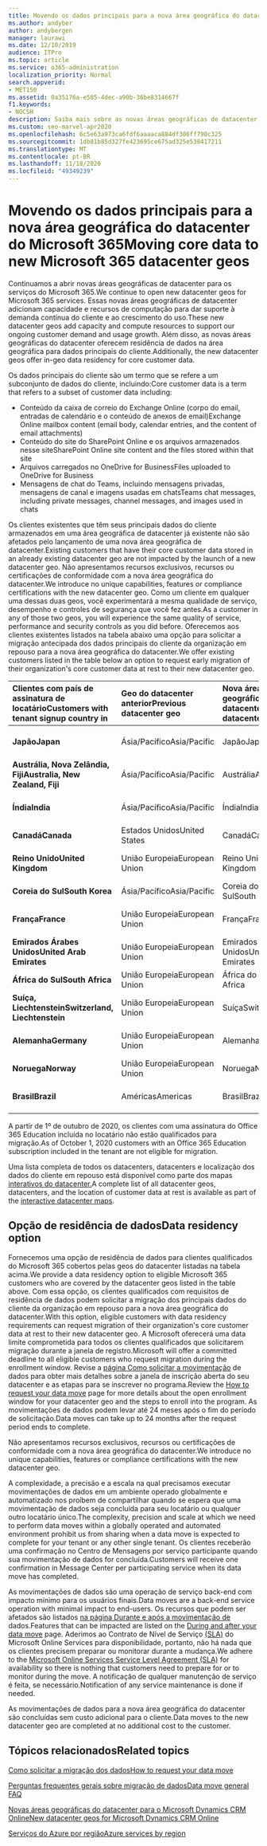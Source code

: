 ```yaml
---
title: Movendo os dados principais para a nova área geográfica do datacenter do Microsoft 365
ms.author: andyber
author: andybergen
manager: laurawi
ms.date: 12/10/2019
audience: ITPro
ms.topic: article
ms.service: o365-administration
localization_priority: Normal
search.appverid:
- MET150
ms.assetid: 0a35176a-e585-4dec-a90b-36be8314667f
f1.keywords:
- NOCSH
description: Saiba mais sobre as novas áreas geográficas de datacenter do Office 365 e como usar a opção de residência de dados para solicitar uma mudança dos seus dados principais para uma nova área geográfica.
ms.custom: seo-marvel-apr2020
ms.openlocfilehash: 6c5e63a973ca6fdf6aaaaca884df306ff790c325
ms.sourcegitcommit: 1db81b85d327fe423695ce675ad325e538417211
ms.translationtype: MT
ms.contentlocale: pt-BR
ms.lasthandoff: 11/18/2020
ms.locfileid: "49349239"
---
```

# <a name="moving-core-data-to-new-microsoft-365-datacenter-geos"></a><span data-ttu-id="d70ef-103">Movendo os dados principais para a nova área geográfica do datacenter do Microsoft 365</span><span class="sxs-lookup"><span data-stu-id="d70ef-103">Moving core data to new Microsoft 365 datacenter geos</span></span>

<span data-ttu-id="d70ef-104">Continuamos a abrir novas áreas geográficas de datacenter para os serviços do Microsoft 365.</span><span class="sxs-lookup"><span data-stu-id="d70ef-104">We continue to open new datacenter geos for Microsoft 365 services.</span></span> <span data-ttu-id="d70ef-105">Essas novas áreas geográficas de datacenter adicionam capacidade e recursos de computação para dar suporte à demanda contínua do cliente e ao crescimento do uso.</span><span class="sxs-lookup"><span data-stu-id="d70ef-105">These new datacenter geos add capacity and compute resources to support our ongoing customer demand and usage growth.</span></span> <span data-ttu-id="d70ef-106">Além disso, as novas áreas geográficas do datacenter oferecem residência de dados na área geográfica para dados principais do cliente.</span><span class="sxs-lookup"><span data-stu-id="d70ef-106">Additionally, the new datacenter geos offer in-geo data residency for core customer data.</span></span> 

<span data-ttu-id="d70ef-107">Os dados principais do cliente são um termo que se refere a um subconjunto de dados do cliente, incluindo:</span><span class="sxs-lookup"><span data-stu-id="d70ef-107">Core customer data is a term that refers to a subset of customer data including:</span></span> 
- <span data-ttu-id="d70ef-108">Conteúdo da caixa de correio do Exchange Online (corpo do email, entradas de calendário e o conteúdo de anexos de email)</span><span class="sxs-lookup"><span data-stu-id="d70ef-108">Exchange Online mailbox content (email body, calendar entries, and the content of email attachments)</span></span>
- <span data-ttu-id="d70ef-109">Conteúdo do site do SharePoint Online e os arquivos armazenados nesse site</span><span class="sxs-lookup"><span data-stu-id="d70ef-109">SharePoint Online site content and the files stored within that site</span></span>
- <span data-ttu-id="d70ef-110">Arquivos carregados no OneDrive for Business</span><span class="sxs-lookup"><span data-stu-id="d70ef-110">Files uploaded to OneDrive for Business</span></span>
- <span data-ttu-id="d70ef-111">Mensagens de chat do Teams, incluindo mensagens privadas, mensagens de canal e imagens usadas em chats</span><span class="sxs-lookup"><span data-stu-id="d70ef-111">Teams chat messages, including private messages, channel messages, and images used in chats</span></span>
  
<span data-ttu-id="d70ef-112">Os clientes existentes que têm seus principais dados do cliente armazenados em uma área geográfica de datacenter já existente não são afetados pelo lançamento de uma nova área geográfica de datacenter.</span><span class="sxs-lookup"><span data-stu-id="d70ef-112">Existing customers that have their core customer data stored in an already existing datacenter geo are not impacted by the launch of a new datacenter geo.</span></span> <span data-ttu-id="d70ef-113">Não apresentamos recursos exclusivos, recursos ou certificações de conformidade com a nova área geográfica do datacenter.</span><span class="sxs-lookup"><span data-stu-id="d70ef-113">We introduce no unique capabilities, features or compliance certifications with the new datacenter geo.</span></span> <span data-ttu-id="d70ef-114">Como um cliente em qualquer uma dessas duas geos, você experimentará a mesma qualidade de serviço, desempenho e controles de segurança que você fez antes.</span><span class="sxs-lookup"><span data-stu-id="d70ef-114">As a customer in any of those two geos, you will experience the same quality of service, performance and security controls as you did before.</span></span> <span data-ttu-id="d70ef-115">Oferecemos aos clientes existentes listados na tabela abaixo uma opção para solicitar a migração antecipada dos dados principais do cliente da organização em repouso para a nova área geográfica do datacenter.</span><span class="sxs-lookup"><span data-stu-id="d70ef-115">We offer existing customers listed in the table below an option to request early migration of their organization's core customer data at rest to their new datacenter geo.</span></span>
  
|<span data-ttu-id="d70ef-116">**Clientes com país de assinatura de locatário**</span><span class="sxs-lookup"><span data-stu-id="d70ef-116">**Customers with tenant signup country in**</span></span>|<span data-ttu-id="d70ef-117">**Geo do datacenter anterior**</span><span class="sxs-lookup"><span data-stu-id="d70ef-117">**Previous datacenter geo**</span></span>|<span data-ttu-id="d70ef-118">**Nova área geográfica do datacenter**</span><span class="sxs-lookup"><span data-stu-id="d70ef-118">**New datacenter geo**</span></span>|<span data-ttu-id="d70ef-119">**Geo disponível desde**</span><span class="sxs-lookup"><span data-stu-id="d70ef-119">**Geo available since**</span></span>|
|:-----|:-----|:-----|:-----|
|<span data-ttu-id="d70ef-120">**Japão**</span><span class="sxs-lookup"><span data-stu-id="d70ef-120">**Japan**</span></span>| <span data-ttu-id="d70ef-121">Ásia/Pacífico</span><span class="sxs-lookup"><span data-stu-id="d70ef-121">Asia/Pacific</span></span> | <span data-ttu-id="d70ef-122">Japão</span><span class="sxs-lookup"><span data-stu-id="d70ef-122">Japan</span></span> | <span data-ttu-id="d70ef-123">Dezembro de 2014</span><span class="sxs-lookup"><span data-stu-id="d70ef-123">December 2014</span></span> |
|<span data-ttu-id="d70ef-124">**Austrália, Nova Zelândia, Fiji**</span><span class="sxs-lookup"><span data-stu-id="d70ef-124">**Australia, New Zealand, Fiji**</span></span>| <span data-ttu-id="d70ef-125">Ásia/Pacífico</span><span class="sxs-lookup"><span data-stu-id="d70ef-125">Asia/Pacific</span></span> | <span data-ttu-id="d70ef-126">Austrália</span><span class="sxs-lookup"><span data-stu-id="d70ef-126">Australia</span></span> | <span data-ttu-id="d70ef-127">Março de 2015</span><span class="sxs-lookup"><span data-stu-id="d70ef-127">March 2015</span></span> |
|<span data-ttu-id="d70ef-128">**Índia**</span><span class="sxs-lookup"><span data-stu-id="d70ef-128">**India**</span></span>| <span data-ttu-id="d70ef-129">Ásia/Pacífico</span><span class="sxs-lookup"><span data-stu-id="d70ef-129">Asia/Pacific</span></span> | <span data-ttu-id="d70ef-130">Índia</span><span class="sxs-lookup"><span data-stu-id="d70ef-130">India</span></span> | <span data-ttu-id="d70ef-131">Outubro de 2015</span><span class="sxs-lookup"><span data-stu-id="d70ef-131">October 2015</span></span> |
|<span data-ttu-id="d70ef-132">**Canadá**</span><span class="sxs-lookup"><span data-stu-id="d70ef-132">**Canada**</span></span>| <span data-ttu-id="d70ef-133">Estados Unidos</span><span class="sxs-lookup"><span data-stu-id="d70ef-133">United States</span></span> | <span data-ttu-id="d70ef-134">Canadá</span><span class="sxs-lookup"><span data-stu-id="d70ef-134">Canada</span></span> | <span data-ttu-id="d70ef-135">Maio de 2016</span><span class="sxs-lookup"><span data-stu-id="d70ef-135">May 2016</span></span> |
|<span data-ttu-id="d70ef-136">**Reino Unido**</span><span class="sxs-lookup"><span data-stu-id="d70ef-136">**United Kingdom**</span></span>| <span data-ttu-id="d70ef-137">União Europeia</span><span class="sxs-lookup"><span data-stu-id="d70ef-137">European Union</span></span> | <span data-ttu-id="d70ef-138">Reino Unido</span><span class="sxs-lookup"><span data-stu-id="d70ef-138">United Kingdom</span></span> | <span data-ttu-id="d70ef-139">Setembro de 2016</span><span class="sxs-lookup"><span data-stu-id="d70ef-139">September 2016</span></span> |
|<span data-ttu-id="d70ef-140">**Coreia do Sul**</span><span class="sxs-lookup"><span data-stu-id="d70ef-140">**South Korea**</span></span>| <span data-ttu-id="d70ef-141">Ásia/Pacífico</span><span class="sxs-lookup"><span data-stu-id="d70ef-141">Asia/Pacific</span></span> | <span data-ttu-id="d70ef-142">Coreia do Sul</span><span class="sxs-lookup"><span data-stu-id="d70ef-142">South Korea</span></span> | <span data-ttu-id="d70ef-143">Abril de 2017</span><span class="sxs-lookup"><span data-stu-id="d70ef-143">April 2017</span></span> |
|<span data-ttu-id="d70ef-144">**França**</span><span class="sxs-lookup"><span data-stu-id="d70ef-144">**France**</span></span>| <span data-ttu-id="d70ef-145">União Europeia</span><span class="sxs-lookup"><span data-stu-id="d70ef-145">European Union</span></span> | <span data-ttu-id="d70ef-146">França</span><span class="sxs-lookup"><span data-stu-id="d70ef-146">France</span></span> | <span data-ttu-id="d70ef-147">Março de 2018</span><span class="sxs-lookup"><span data-stu-id="d70ef-147">March 2018</span></span> |
|<span data-ttu-id="d70ef-148">**Emirados Árabes Unidos**</span><span class="sxs-lookup"><span data-stu-id="d70ef-148">**United Arab Emirates**</span></span>| <span data-ttu-id="d70ef-149">União Europeia</span><span class="sxs-lookup"><span data-stu-id="d70ef-149">European Union</span></span> | <span data-ttu-id="d70ef-150">Emirados Árabes Unidos</span><span class="sxs-lookup"><span data-stu-id="d70ef-150">United Arab Emirates</span></span> | <span data-ttu-id="d70ef-151">Junho de 2019</span><span class="sxs-lookup"><span data-stu-id="d70ef-151">June 2019</span></span> |
|<span data-ttu-id="d70ef-152">**África do Sul**</span><span class="sxs-lookup"><span data-stu-id="d70ef-152">**South Africa**</span></span>| <span data-ttu-id="d70ef-153">União Europeia</span><span class="sxs-lookup"><span data-stu-id="d70ef-153">European Union</span></span> | <span data-ttu-id="d70ef-154">África do Sul</span><span class="sxs-lookup"><span data-stu-id="d70ef-154">South Africa</span></span> | <span data-ttu-id="d70ef-155">Julho de 2019</span><span class="sxs-lookup"><span data-stu-id="d70ef-155">July 2019</span></span> |
|<span data-ttu-id="d70ef-156">**Suíça, Liechtenstein**</span><span class="sxs-lookup"><span data-stu-id="d70ef-156">**Switzerland, Liechtenstein**</span></span>| <span data-ttu-id="d70ef-157">União Europeia</span><span class="sxs-lookup"><span data-stu-id="d70ef-157">European Union</span></span> | <span data-ttu-id="d70ef-158">Suíça</span><span class="sxs-lookup"><span data-stu-id="d70ef-158">Switzerland</span></span> | <span data-ttu-id="d70ef-159">Dezembro de 2019</span><span class="sxs-lookup"><span data-stu-id="d70ef-159">December 2019</span></span> |
|<span data-ttu-id="d70ef-160">**Alemanha**</span><span class="sxs-lookup"><span data-stu-id="d70ef-160">**Germany**</span></span>| <span data-ttu-id="d70ef-161">União Europeia</span><span class="sxs-lookup"><span data-stu-id="d70ef-161">European Union</span></span> | <span data-ttu-id="d70ef-162">Alemanha</span><span class="sxs-lookup"><span data-stu-id="d70ef-162">Germany</span></span> | <span data-ttu-id="d70ef-163">Dezembro de 2019</span><span class="sxs-lookup"><span data-stu-id="d70ef-163">December 2019</span></span> |
|<span data-ttu-id="d70ef-164">**Noruega**</span><span class="sxs-lookup"><span data-stu-id="d70ef-164">**Norway**</span></span>| <span data-ttu-id="d70ef-165">União Europeia</span><span class="sxs-lookup"><span data-stu-id="d70ef-165">European Union</span></span> | <span data-ttu-id="d70ef-166">Noruega</span><span class="sxs-lookup"><span data-stu-id="d70ef-166">Norway</span></span> | <span data-ttu-id="d70ef-167">Abril de 2020</span><span class="sxs-lookup"><span data-stu-id="d70ef-167">April 2020</span></span> |
|<span data-ttu-id="d70ef-168">**Brasil**</span><span class="sxs-lookup"><span data-stu-id="d70ef-168">**Brazil**</span></span>| <span data-ttu-id="d70ef-169">Américas</span><span class="sxs-lookup"><span data-stu-id="d70ef-169">Americas</span></span> | <span data-ttu-id="d70ef-170">Brasil</span><span class="sxs-lookup"><span data-stu-id="d70ef-170">Brazil</span></span> | <span data-ttu-id="d70ef-171">Novembro de 2020</span><span class="sxs-lookup"><span data-stu-id="d70ef-171">November 2020</span></span> |

<span data-ttu-id="d70ef-172">A partir de 1º de outubro de 2020, os clientes com uma assinatura do Office 365 Education incluída no locatário não estão qualificados para migração.</span><span class="sxs-lookup"><span data-stu-id="d70ef-172">As of October 1, 2020 customers with an Office 365 Education subscription included in the tenant are not eligible for migration.</span></span>

<span data-ttu-id="d70ef-173">Uma lista completa de todos os datacenters, datacenters e localização dos dados do cliente em repouso está disponível como parte dos mapas [interativos do datacenter.](https://office.com/datamaps)</span><span class="sxs-lookup"><span data-stu-id="d70ef-173">A complete list of all datacenter geos, datacenters, and the location of customer data at rest is available as part of the [interactive datacenter maps](https://office.com/datamaps).</span></span> 
  
## <a name="data-residency-option"></a><span data-ttu-id="d70ef-174">Opção de residência de dados</span><span class="sxs-lookup"><span data-stu-id="d70ef-174">Data residency option</span></span>

<span data-ttu-id="d70ef-175">Fornecemos uma opção de residência de dados para clientes qualificados do Microsoft 365 cobertos pelas geos do datacenter listadas na tabela acima.</span><span class="sxs-lookup"><span data-stu-id="d70ef-175">We provide a data residency option to eligible Microsoft 365 customers who are covered by the datacenter geos listed in the table above.</span></span> <span data-ttu-id="d70ef-176">Com essa opção, os clientes qualificados com requisitos de residência de dados podem solicitar a migração dos principais dados do cliente da organização em repouso para a nova área geográfica do datacenter.</span><span class="sxs-lookup"><span data-stu-id="d70ef-176">With this option, eligible customers with data residency requirements can request migration of their organization's core customer data at rest to their new datacenter geo.</span></span>  <span data-ttu-id="d70ef-177">A Microsoft oferecerá uma data limite comprometida para todos os clientes qualificados que solicitarem migração durante a janela de registro.</span><span class="sxs-lookup"><span data-stu-id="d70ef-177">Microsoft will offer a committed deadline to all eligible customers who request migration during the enrollment window.</span></span>  <span data-ttu-id="d70ef-178">Revise a [página Como solicitar a movimentação](request-your-data-move.md) de dados para obter mais detalhes sobre a janela de inscrição aberta do seu datacenter e as etapas para se inscrever no programa.</span><span class="sxs-lookup"><span data-stu-id="d70ef-178">Review the [How to request your data move](request-your-data-move.md) page for more details about the open enrollment window for your datacenter geo and the steps to enroll into the program.</span></span>  <span data-ttu-id="d70ef-179">As movimentações de dados podem levar até 24 meses após o fim do período de solicitação.</span><span class="sxs-lookup"><span data-stu-id="d70ef-179">Data moves can take up to 24 months after the request period ends to complete.</span></span>

<span data-ttu-id="d70ef-180">Não apresentamos recursos exclusivos, recursos ou certificações de conformidade com a nova área geográfica do datacenter.</span><span class="sxs-lookup"><span data-stu-id="d70ef-180">We introduce no unique capabilities, features or compliance certifications with the new datacenter geo.</span></span>
    
<span data-ttu-id="d70ef-181">A complexidade, a precisão e a escala na qual precisamos executar movimentações de dados em um ambiente operado globalmente e automatizado nos proíbem de compartilhar quando se espera que uma movimentação de dados seja concluída para seu locatário ou qualquer outro locatário único.</span><span class="sxs-lookup"><span data-stu-id="d70ef-181">The complexity, precision and scale at which we need to perform data moves within a globally operated and automated environment prohibit us from sharing when a data move is expected to complete for your tenant or any other single tenant.</span></span> <span data-ttu-id="d70ef-182">Os clientes receberão uma confirmação no Centro de Mensagens por serviço participante quando sua movimentação de dados for concluída.</span><span class="sxs-lookup"><span data-stu-id="d70ef-182">Customers will receive one confirmation in Message Center per participating service when its data move has completed.</span></span> 
    
<span data-ttu-id="d70ef-183">As movimentações de dados são uma operação de serviço back-end com impacto mínimo para os usuários finais.</span><span class="sxs-lookup"><span data-stu-id="d70ef-183">Data moves are a back-end service operation with minimal impact to end-users.</span></span> <span data-ttu-id="d70ef-184">Os recursos que podem ser afetados são listados [na página Durante e após a movimentação de](during-and-after-your-data-move.md) dados.</span><span class="sxs-lookup"><span data-stu-id="d70ef-184">Features that can be impacted are listed on the [During and after your data move](during-and-after-your-data-move.md) page.</span></span> <span data-ttu-id="d70ef-185">Aderimos ao Contrato de Nível de Serviço [(SLA)](https://go.microsoft.com/fwlink/p/?LinkId=523897) do Microsoft Online Services para disponibilidade, portanto, não há nada que os clientes precisem preparar ou monitorar durante a mudança.</span><span class="sxs-lookup"><span data-stu-id="d70ef-185">We adhere to the [Microsoft Online Services Service Level Agreement (SLA)](https://go.microsoft.com/fwlink/p/?LinkId=523897) for availability so there is nothing that customers need to prepare for or to monitor during the move.</span></span> <span data-ttu-id="d70ef-186">A notificação de qualquer manutenção de serviço é feita, se necessário.</span><span class="sxs-lookup"><span data-stu-id="d70ef-186">Notification of any service maintenance is done if needed.</span></span> 

<span data-ttu-id="d70ef-187">As movimentações de dados para a nova área geográfica do datacenter são concluídas sem custo adicional para o cliente.</span><span class="sxs-lookup"><span data-stu-id="d70ef-187">Data moves to the new datacenter geo are completed at no additional cost to the customer.</span></span>
    
## <a name="related-topics"></a><span data-ttu-id="d70ef-188">Tópicos relacionados</span><span class="sxs-lookup"><span data-stu-id="d70ef-188">Related topics</span></span> 
 
[<span data-ttu-id="d70ef-189">Como solicitar a migração dos dados</span><span class="sxs-lookup"><span data-stu-id="d70ef-189">How to request your data move</span></span>](request-your-data-move.md)
    
[<span data-ttu-id="d70ef-190">Perguntas frequentes gerais sobre migração de dados</span><span class="sxs-lookup"><span data-stu-id="d70ef-190">Data move general FAQ</span></span>](data-move-faq.md)
  
[<span data-ttu-id="d70ef-191">Novas áreas geográficas do datacenter para o Microsoft Dynamics CRM Online</span><span class="sxs-lookup"><span data-stu-id="d70ef-191">New datacenter geos for Microsoft Dynamics CRM Online</span></span>](https://go.microsoft.com/fwlink/p/?Linkid=615924)
  
[<span data-ttu-id="d70ef-192">Serviços do Azure por região</span><span class="sxs-lookup"><span data-stu-id="d70ef-192">Azure services by region</span></span>](https://azure.microsoft.com/regions/)
